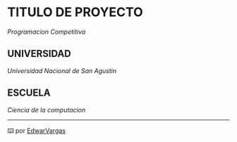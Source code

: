 # TITULO DE PROYECTO

_Programacion Competitiva_

## UNIVERSIDAD

_Universidad Nacional de San Agustin_

## ESCUELA

_Ciencia de la computacion_


---
⌨️ por [EdwarVargas](https://github.com/evargashe)

